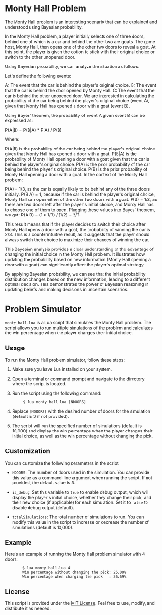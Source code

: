 # Monty Hall Problem

The Monty Hall problem is an interesting scenario that can be explained and understood using Bayesian probability.

In the Monty Hall problem, a player initially selects one of three doors, behind one of which is a car and behind the other two are goats. The game host, Monty Hall, then opens one of the other two doors to reveal a goat. At this point, the player is given the option to stick with their original choice or switch to the other unopened door.

Using Bayesian probability, we can analyze the situation as follows:

Let's define the following events:

A: The event that the car is behind the player's original choice.
B: The event that the car is behind the door opened by Monty Hall.
C: The event that the car is behind the other unopened door.
We are interested in calculating the probability of the car being behind the player's original choice (event A), given that Monty Hall has opened a door with a goat (event B).

Using Bayes' theorem, the probability of event A given event B can be expressed as:

P(A|B) = P(B|A) * P(A) / P(B)

Where:

P(A|B) is the probability of the car being behind the player's original choice given that Monty Hall has opened a door with a goat.
P(B|A) is the probability of Monty Hall opening a door with a goat given that the car is behind the player's original choice.
P(A) is the prior probability of the car being behind the player's original choice.
P(B) is the prior probability of Monty Hall opening a door with a goat.
In the context of the Monty Hall problem:

P(A) = 1/3, as the car is equally likely to be behind any of the three doors initially.
P(B|A) = 1, because if the car is behind the player's original choice, Monty Hall can open either of the other two doors with a goat.
P(B) = 1/2, as there are two doors left after the player's initial choice, and Monty Hall has to choose one of them to open.
Plugging these values into Bayes' theorem, we get: P(A|B) = (1 * 1/3) / (1/2) = 2/3

This result means that if the player decides to switch their choice after Monty Hall opens a door with a goat, the probability of winning the car is 2/3. This is a counterintuitive result, as it suggests that the player should always switch their choice to maximize their chances of winning the car.

This Bayesian analysis provides a clear understanding of the advantage of changing the initial choice in the Monty Hall problem. It illustrates how updating the probability based on new information (Monty Hall opening a door with a goat) can significantly affect the player's optimal strategy.

By applying Bayesian probability, we can see that the initial probability distribution changes based on the new information, leading to a different optimal decision. This demonstrates the power of Bayesian reasoning in updating beliefs and making decisions in uncertain scenarios.

# Problem Simulator

`monty_hall.lua` is a Lua script that simulates the Monty Hall problem. The script allows you to run multiple simulations of the problem and calculates the win percentage when the player changes their initial choice.

## Usage

To run the Monty Hall problem simulator, follow these steps:

1. Make sure you have Lua installed on your system.

2. Open a terminal or command prompt and navigate to the directory where the script is located.

3. Run the script using the following command:


			$ lua monty_hall.lua [NDOORS]

4. Replace `[NDOORS]` with the desired number of doors for the simulation (default is 3 if not provided).
	
5. The script will run the specified number of simulations (default is 10,000) and display the win percentage when the player changes their initial choice, as well as the win percentage without changing the pick.

## Customization

You can customize the following parameters in the script:

- `NDOORS`: The number of doors used in the simulation. You can provide this value as a command-line argument when running the script. If not provided, the default value is 3.

- `is_debug`: Set this variable to `true` to enable debug output, which will display the player's initial choice, whether they change their pick, and their new choice (if applicable) for each simulation. Set it to `false` to disable debug output (default).

- `totalSimulations`: The total number of simulations to run. You can modify this value in the script to increase or decrease the number of simulations (default is 10,000).

## Example

Here's an example of running the Monty Hall problem simulator with 4 doors:

			$ lua monty_hall.lua 4
			Win percentage without changing the pick: 25.00%
			Win percentage when changing the pick   : 36.69%


## License

This script is provided under the [MIT License](https://opensource.org/licenses/MIT). Feel free to use, modify, and distribute it as needed.